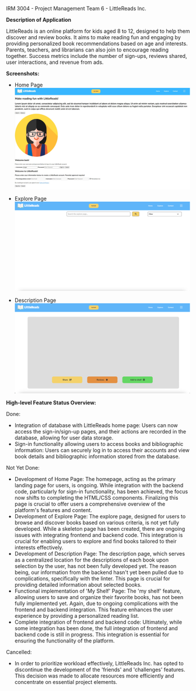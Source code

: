 IRM 3004 - Project Management Team 6 - LittleReads Inc.

**Description of Application**

LittleReads is an online platform for kids aged 8 to 12, designed to help them discover and review books. It aims to make reading fun and engaging by providing personalized book recommendations based on age and interests. Parents, teachers, and librarians can also join to encourage reading together. Success metrics include the number of sign-ups, reviews shared, user interactions, and revenue from ads.

**Screenshots:**

- Home Page
![Home Page](Images/Home%20Page.jpg)

- Explore Page
![Explore Page](Images/Explore%20Page.png)

- Description Page
![Description Page](Images/Description%20Page.png)

**High-level Feature Status Overview:**

Done:

- Integration of database with LittleReads home page: Users can now access the sign-in/sign-up pages, and their actions are recorded in the database, allowing for user data storage.
- Sign-in functionality allowing users to access books and bibliographic information: Users can securely log in to access their accounts and view book details and bibliographic information stored from the database.

Not Yet Done:

- Development of Home Page: The homepage, acting as the primary landing page for users, is ongoing. While integration with the backend code, particularly for sign-in functionality, has been achieved, the focus now shifts to completing the HTML/CSS components. Finalizing this page is crucial to offer users a comprehensive overview of the platform's features and content.
- Development of Explore Page: The explore page, designed for users to browse and discover books based on various criteria, is not yet fully developed. While a skeleton page has been created, there are ongoing issues with integrating frontend and backend code. This integration is crucial for enabling users to explore and find books tailored to their interests effectively.
- Development of Description Page: The description page, which serves as a centralized location for the descriptions of each book upon selection by the user, has not been fully developed yet. The reason being, our information from the backend hasn't yet been pulled due to complications, specifically with the linter. This page is crucial for providing detailed information about selected books.
- Functional implementation of 'My Shelf' Page: The 'my shelf' feature, allowing users to save and organize their favorite books, has not been fully implemented yet. Again, due to ongoing complications with the frontend and backend integration. This feature enhances the user experience by providing a personalized reading list.
- Complete integration of frontend and backend code: Ultimately, while some integration has been done, the full integration of frontend and backend code is still in progress. This integration is essential for ensuring the functionality of the platform.


Cancelled:

- In order to prioritize workload effectively, LittleReads Inc. has opted to discontinue the development of the 'friends' and 'challenges' features. This decision was made to allocate resources more efficiently and concentrate on essential project elements.
